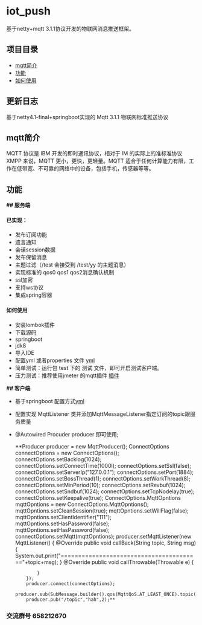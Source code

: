 # iot_push
基于netty+mqtt 3.1.1协议开发的物联网消息推送框架。

 ## 项目目录
 * [mqtt简介](#1)
 * [功能](#2)
 * [如何使用](#3)
 ## 更新日志
 基于netty4.1-final+springboot实现的 Mqtt 3.1.1 物联网标准推送协议
 ## <a name="1">mqtt简介</a>
 MQTT 协议是 IBM 开发的即时通讯协议，相对于 IM 的实际上的准标准协议 XMPP 来说，MQTT 更小，更快，更轻量。MQTT 适合于任何计算能力有限，工作在低带宽、不可靠的网络中的设备，包括手机，传感器等等。
 ## <a name="2">功能</a>
 
 **## 服务端**
 
 #### 已实现：
 * 发布订阅功能
 * 遗言通知
 * 会话session数据
 * 发布保留消息
 * 主题过滤（/test 会接受到 /test/yy 的主题消息）
 * 实现标准的 qos0 qos1 qos2消息确认机制
 * ssl加密
 * 支持ws协议
 * 集成spring容器
   
 
 #### <a name="3">如何使用</a>
  * 安装lombok插件  
  * 下载源码
  * springboot
  * jdk8
  * 导入IDE
  * 配置yml 或者properties 文件 [yml](https://github.com/1ssqq1lxr/iot_push/blob/master/iot_push_server/src/main/resources/application.yml)  
  * 简单测试：运行包 test 下的 测试 文件，即可开启测试客户端。
  * 压力测试：推荐使用jmeter 的mqtt插件 [插件](https://github.com/tuanhiep/mqtt-jmeter)
 
  **## 客户端**
  
  * 基于springboot 配置方式[yml](https://github.com/1ssqq1lxr/iot_push/blob/master/iot_push_client/src/main/resources/application.yml)
  
  * 配置实现 MqttListener 类并添加MqttMessageListener指定订阅的topic跟服务质量
     
  * @Autowired Procuder producer 即可使用;
    
     **Producer producer = new MqttProducer();
            ConnectOptions connectOptions = new ConnectOptions();
            connectOptions.setBacklog(1024);
            connectOptions.setConnectTime(1000l);
            connectOptions.setSsl(false);
            connectOptions.setServerIp("127.0.0.1");
            connectOptions.setPort(1884);
            connectOptions.setBossThread(1);
            connectOptions.setWorkThread(8);
            connectOptions.setMinPeriod(10);
            connectOptions.setRevbuf(1024);
            connectOptions.setSndbuf(1024);
            connectOptions.setTcpNodelay(true);
            connectOptions.setKeepalive(true);
            ConnectOptions.MqttOpntions mqttOpntions = new ConnectOptions.MqttOpntions();
            mqttOpntions.setCleanSession(true);
            mqttOpntions.setWillFlag(false);
            mqttOpntions.setClientIdentifier("111");
            mqttOpntions.setHasPassword(false);
            mqttOpntions.setHasPassword(false);
            connectOptions.setMqtt(mqttOpntions);
            producer.setMqttListener(new MqttListener() {
                @Override
                public void callBack(String topic, String msg) {
                            System.out.print("========================================"+topic+msg);
                }
                @Override
                public void callThrowable(Throwable e) {
    
                }
            });
            producer.connect(connectOptions);
            producer.sub(SubMessage.builder().qos(MqttQoS.AT_LEAST_ONCE).topic("/t1/t2").build());
            producer.pub("/topic","hah",2);**
    
 ### 交流群号 658212670

 


